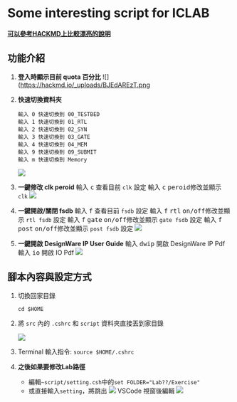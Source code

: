 # Some interesting script for ICLAB
**[可以參考HACKMD上比較漂亮的說明](https://hackmd.io/@JyunWei-Su/ICLAB-script)**
## 功能介紹
1. **登入時顯示目前 quota 百分比**
    ![](https://hackmd.io/_uploads/BJEdAREzT.png

2. **快速切換資料夾**
    ```
    輸入 0 快速切換到 00_TESTBED
    輸入 1 快速切換到 01_RTL
    輸入 2 快速切換到 02_SYN
    輸入 3 快速切換到 03_GATE
    輸入 4 快速切換到 04_MEM
    輸入 9 快速切換到 09_SUBMIT
    輸入 m 快速切換到 Memory
    ```
    ![](https://hackmd.io/_uploads/rkrX1yBfa.gif)

3. **一鍵修改 clk peroid**
    輸入 <kbd>c</kbd> 查看目前 `clk` 設定
    輸入 <kbd>c</kbd> <kbd>peroid</kbd>修改並顯示 `clk`
    ![](https://hackmd.io/_uploads/H1bweyrGT.gif)

4. **一鍵開啟/關閉 fsdb**
    輸入 <kbd>f</kbd> 查看目前 `fsdb` 設定
    輸入 <kbd>f</kbd> <kbd>rtl</kbd> <kbd>on/off</kbd>修改並顯示 `rtl fsdb` 設定
    輸入 <kbd>f</kbd> <kbd>gate</kbd> <kbd>on/off</kbd>修改並顯示 `gate fsdb` 設定
    輸入 <kbd>f</kbd> <kbd>post</kbd> <kbd>on/off</kbd>修改並顯示 `post fsdb` 設定
    ![](https://hackmd.io/_uploads/SkwQzyHzT.gif)

5. **一鍵開啟 DesignWare IP User Guide**
    輸入 <kbd>dwip</kbd> 開啟 DesignWare IP Pdf
    輸入 <kbd>io</kbd> 開啟 IO Pdf
    ![](https://hackmd.io/_uploads/rJpx7krGa.gif)

## 腳本內容與設定方式
1. 切換回家目錄
    ```sh=
    cd $HOME
    ```

2. 將 `src` 內的 `.cshrc` 和 `script` 資料夾直接丟到家目錄

    ![](https://hackmd.io/_uploads/SkVb7sCnA.png)

3. Terminal 輸入指令: `source $HOME/.cshrc`

4. **之後如果要修改Lab路徑**
    * 編輯`~script/setting.csh`中的`set FOLDER="Lab??/Exercise"`
    * 或直接輸入`setting`，將跳出 ![](https://upload.wikimedia.org/wikipedia/commons/thumb/9/9a/Visual_Studio_Code_1.35_icon.svg/512px-Visual_Studio_Code_1.35_icon.svg.png) VSCode 視窗後編輯
    ![](https://hackmd.io/_uploads/HJID4ErMa.png)

